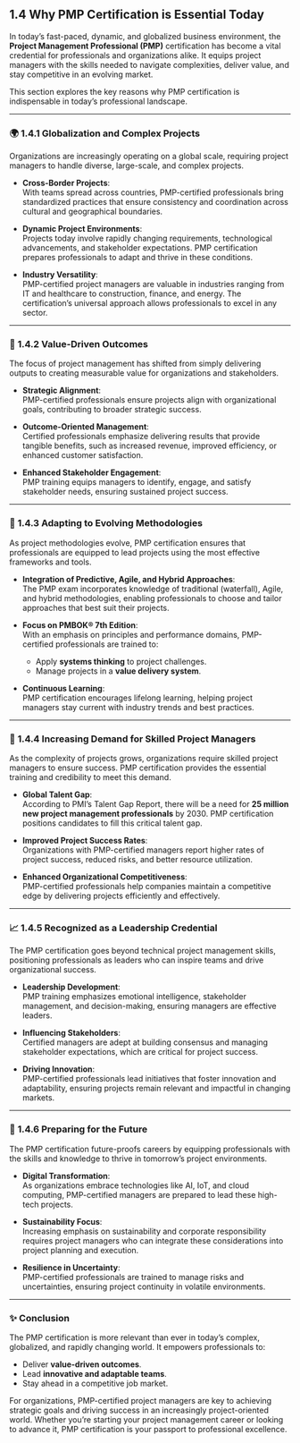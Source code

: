 ## 1.4 Why PMP Certification is Essential Today

In today’s fast-paced, dynamic, and globalized business environment, the **Project Management Professional (PMP)** certification has become a vital credential for professionals and organizations alike. It equips project managers with the skills needed to navigate complexities, deliver value, and stay competitive in an evolving market.

This section explores the key reasons why PMP certification is indispensable in today’s professional landscape.

---

### 🌍 **1.4.1 Globalization and Complex Projects**
Organizations are increasingly operating on a global scale, requiring project managers to handle diverse, large-scale, and complex projects.

- **Cross-Border Projects**:  
  With teams spread across countries, PMP-certified professionals bring standardized practices that ensure consistency and coordination across cultural and geographical boundaries.

- **Dynamic Project Environments**:  
  Projects today involve rapidly changing requirements, technological advancements, and stakeholder expectations. PMP certification prepares professionals to adapt and thrive in these conditions.

- **Industry Versatility**:  
  PMP-certified project managers are valuable in industries ranging from IT and healthcare to construction, finance, and energy. The certification’s universal approach allows professionals to excel in any sector.

---

### 💼 **1.4.2 Value-Driven Outcomes**
The focus of project management has shifted from simply delivering outputs to creating measurable value for organizations and stakeholders.

- **Strategic Alignment**:  
  PMP-certified professionals ensure projects align with organizational goals, contributing to broader strategic success.

- **Outcome-Oriented Management**:  
  Certified professionals emphasize delivering results that provide tangible benefits, such as increased revenue, improved efficiency, or enhanced customer satisfaction.

- **Enhanced Stakeholder Engagement**:  
  PMP training equips managers to identify, engage, and satisfy stakeholder needs, ensuring sustained project success.

---

### 🚀 **1.4.3 Adapting to Evolving Methodologies**
As project methodologies evolve, PMP certification ensures that professionals are equipped to lead projects using the most effective frameworks and tools.

- **Integration of Predictive, Agile, and Hybrid Approaches**:  
  The PMP exam incorporates knowledge of traditional (waterfall), Agile, and hybrid methodologies, enabling professionals to choose and tailor approaches that best suit their projects.

- **Focus on PMBOK® 7th Edition**:  
  With an emphasis on principles and performance domains, PMP-certified professionals are trained to:
  - Apply **systems thinking** to project challenges.
  - Manage projects in a **value delivery system**.

- **Continuous Learning**:  
  PMP certification encourages lifelong learning, helping project managers stay current with industry trends and best practices.

---

### 🤝 **1.4.4 Increasing Demand for Skilled Project Managers**
As the complexity of projects grows, organizations require skilled project managers to ensure success. PMP certification provides the essential training and credibility to meet this demand.

- **Global Talent Gap**:  
  According to PMI’s Talent Gap Report, there will be a need for **25 million new project management professionals** by 2030. PMP certification positions candidates to fill this critical talent gap.

- **Improved Project Success Rates**:  
  Organizations with PMP-certified managers report higher rates of project success, reduced risks, and better resource utilization.

- **Enhanced Organizational Competitiveness**:  
  PMP-certified professionals help companies maintain a competitive edge by delivering projects efficiently and effectively.

---

### 📈 **1.4.5 Recognized as a Leadership Credential**
The PMP certification goes beyond technical project management skills, positioning professionals as leaders who can inspire teams and drive organizational success.

- **Leadership Development**:  
  PMP training emphasizes emotional intelligence, stakeholder management, and decision-making, ensuring managers are effective leaders.

- **Influencing Stakeholders**:  
  Certified managers are adept at building consensus and managing stakeholder expectations, which are critical for project success.

- **Driving Innovation**:  
  PMP-certified professionals lead initiatives that foster innovation and adaptability, ensuring projects remain relevant and impactful in changing markets.

---

### 🔮 **1.4.6 Preparing for the Future**
The PMP certification future-proofs careers by equipping professionals with the skills and knowledge to thrive in tomorrow’s project environments.

- **Digital Transformation**:  
  As organizations embrace technologies like AI, IoT, and cloud computing, PMP-certified managers are prepared to lead these high-tech projects.

- **Sustainability Focus**:  
  Increasing emphasis on sustainability and corporate responsibility requires project managers who can integrate these considerations into project planning and execution.

- **Resilience in Uncertainty**:  
  PMP-certified professionals are trained to manage risks and uncertainties, ensuring project continuity in volatile environments.

---

### ✨ **Conclusion**
The PMP certification is more relevant than ever in today’s complex, globalized, and rapidly changing world. It empowers professionals to:
- Deliver **value-driven outcomes**.
- Lead **innovative and adaptable teams**.
- Stay ahead in a competitive job market.  

For organizations, PMP-certified project managers are key to achieving strategic goals and driving success in an increasingly project-oriented world. Whether you’re starting your project management career or looking to advance it, PMP certification is your passport to professional excellence.
